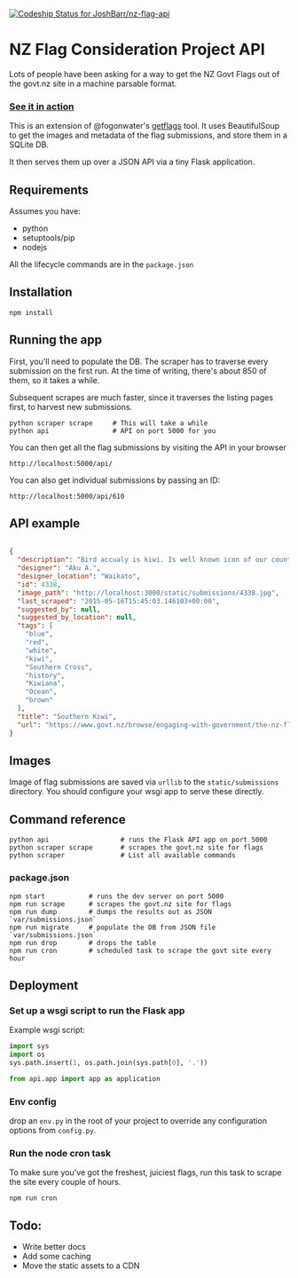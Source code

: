 [ ![Codeship Status for JoshBarr/nz-flag-api](https://codeship.com/projects/4a698e60-7754-0132-4dc3-26527322a871/status?branch=master)](https://codeship.com/projects/55433)

# NZ Flag Consideration Project API

Lots of people have been asking for a way to get the NZ Govt Flags out of the
govt.nz site in a machine parsable format.

### [See it in action](http://flag.joshbarr.com/api/)

This is an extension of @fogonwater's
[getflags](https://github.com/fogonwater/getflags) tool. It uses BeautifulSoup
to get the images and metadata of the flag submissions, and store them in a
SQLite DB.

It then serves them up over a JSON API via a tiny Flask application.


## Requirements

Assumes you have:
* python
* setuptools/pip
* nodejs

All the lifecycle commands are in the `package.json`

## Installation

```shell
npm install
```

## Running the app

First, you'll need to populate the DB. The scraper has to traverse every
submission on the first run. At the time of writing, there's about 850 of them,
so it takes a while.

Subsequent scrapes are much faster, since it traverses the listing pages first,
to harvest new submissions.

```shell
python scraper scrape     # This will take a while
python api                # API on port 5000 for you
```

You can then get all the flag submissions by visiting the API in your browser
```
http://localhost:5000/api/
```

You can also get individual submissions by passing an ID:

```
http://localhost:5000/api/610
```

## API example

```json

{
  "description": "Bird accualy is kiwi. Is well known icon of our country and people. Also stars are southern cross and blue is pacific ocean. Where we're from and how we got here.",
  "designer": "Aku A.",
  "designer_location": "Waikato",
  "id": 4338,
  "image_path": "http://localhost:3000/static/submissions/4338.jpg",
  "last_scraped": "2015-05-16T15:45:03.146103+00:00",
  "suggested_by": null,
  "suggested_by_location": null,
  "tags": [
    "blue",
    "red",
    "white",
    "kiwi",
    "Southern Cross",
    "history",
    "Kiwiana",
    "Ocean",
    "brown"
  ],
  "title": "Southern Kiwi",
  "url": "https://www.govt.nz/browse/engaging-with-government/the-nz-flag-your-chance-to-decide/gallery/design/4338"
}
```

## Images

Image of flag submissions are saved via `urllib` to the `static/submissions`
directory. You should configure your wsgi app to serve these directly.


## Command reference

```
python api                  # runs the Flask API app on port 5000
python scraper scrape       # scrapes the govt.nz site for flags
python scraper              # List all available commands
```

### package.json
```shell
npm start           # runs the dev server on port 5000
npm run scrape      # scrapes the govt.nz site for flags
npm run dump        # dumps the results out as JSON `var/submissions.json`
npm run migrate     # populate the DB from JSON file `var/submissions.json`
npm run drop        # drops the table
npm run cron        # scheduled task to scrape the govt site every hour
```


## Deployment

### Set up a wsgi script to run the Flask app

Example wsgi script:
```python
import sys
import os
sys.path.insert(1, os.path.join(sys.path[0], '.'))

from api.app import app as application

```

### Env config

drop an `env.py` in the root of your project to override any configuration
options from `config.py`.

### Run the node cron task

To make sure you've got the freshest, juiciest flags, run this task to scrape
the site every couple of hours.

```
npm run cron
```

## Todo:
* Write better docs
* Add some caching
* Move the static assets to a CDN


